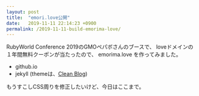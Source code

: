 ```yaml
---
layout: post
title:  "emori.love公開"
date:   2019-11-11 22:14:23 +0900
permalink: /2019-11-11-build-emorima-love/
---
```


RubyWorld Conference 2019のGMOペパボさんのブースで、
loveドメインの１年間無料クーポンが当たったので、
emorima.love を作ってみました。

* github.io
* jekyll (themeは、[Clean Blog](http://jekyllthemes.org/themes/clean-blog/))

もうすこしCSS周りを修正したいけど、今日はここまで。
